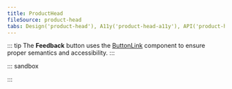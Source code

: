 ```yaml
---
title: ProductHead
fileSource: product-head
tabs: Design('product-head'), A11y('product-head-a11y'), API('product-head-api'), Example('product-head-code'), Changelog('product-head-changelog')
---
```


::: tip
The **Feedback** button uses the [ButtonLink](../button/button#button-with-link-styles) component to ensure proper semantics and accessibility.
:::

::: sandbox

<script lang="tsx">
  export Demo from './examples/extended_example.tsx';
</script>

:::
